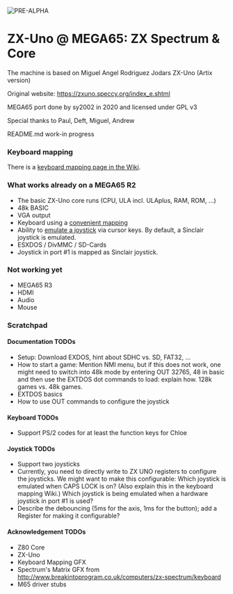 ![PRE-ALPHA](https://img.shields.io/badge/-WARNING%3A%20PRE--ALPHA-red)

ZX-Uno @ MEGA65: ZX Spectrum & Core
===================================

The machine is based on Miguel Angel Rodriguez Jodars ZX-Uno (Artix version)

Original website: https://zxuno.speccy.org/index_e.shtml

MEGA65 port done by sy2002 in 2020 and licensed under GPL v3

Special thanks to Paul, Deft, Miguel, Andrew

README.md work-in progress

### Keyboard mapping

There is a [keyboard mapping page in the Wiki](https://github.com/sy2002/zxuno4mega65/wiki/Keyboard-Mapping).

### What works already on a MEGA65 R2

* The basic ZX-Uno core runs (CPU, ULA incl. ULAplus, RAM, ROM, ...)
* 48k BASIC
* VGA output
* Keyboard using a [convenient mapping](https://github.com/sy2002/zxuno4mega65/wiki/Keyboard-Mapping)
* Ability to [emulate a joystick](https://github.com/sy2002/zxuno4mega65/wiki/Keyboard#cursor-keys-standard-and-joystick-mode) via cursor keys.
  By default, a Sinclair joystick is emulated.
* ESXDOS / DivMMC / SD-Cards
* Joystick in port #1 is mapped as Sinclair joystick.

### Not working yet

* MEGA65 R3
* HDMI
* Audio
* Mouse

### Scratchpad

#### Documentation TODOs

* Setup: Download EXDOS, hint about SDHC vs. SD, FAT32, ...
* How to start a game: Mention NMI menu, but if this does not work, one might need to switch
  into 48k mode by entering OUT 32765, 48 in basic and then use the EXTDOS dot commands to load:
  explain how. 128k games vs. 48k games.
* EXTDOS basics
* How to use OUT commands to configure the joystick

#### Keyboard TODOs

* Support PS/2 codes for at least the function keys for Chloe

#### Joystick TODOs

* Support two joysticks
* Currently, you need to directly write to ZX UNO registers to configure the joysticks.
  We might want to make this configurable: Which joystick is emulated when CAPS LOCK is on?
  (Also explain this in the keyboard mapping Wiki.)
  Which joystick is being emulated when a hardware joystick in port #1 is used? 
* Describe the debouncing (5ms for the axis, 1ms for the button); add a Register for making it configurable?

#### Acknowledgement TODOs

* Z80 Core
* ZX-Uno
* Keyboard Mapping GFX
* Spectrum's Matrix GFX from http://www.breakintoprogram.co.uk/computers/zx-spectrum/keyboard
* M65 driver stubs
